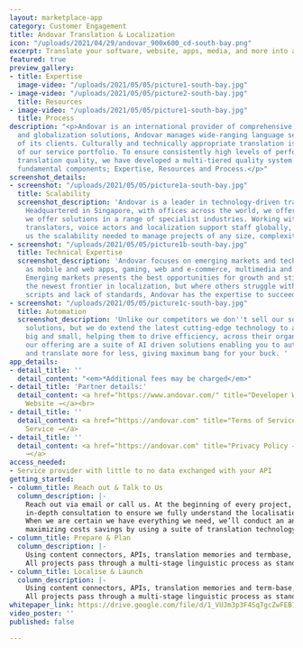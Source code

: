 ```yaml
---
layout: marketplace-app
category: Customer Engagement
title: Andovar Translation & Localization
icon: "/uploads/2021/04/29/andovar_900x600_cd-south-bay.png"
excerpt: Translate your software, website, apps, media, and more into any language.
featured: true
preview_gallery:
- title: Expertise
  image-video: "/uploads/2021/05/05/picture1-south-bay.jpg"
- image-video: "/uploads/2021/05/05/picture2-south-bay.jpg"
  title: Resources
- image-video: "/uploads/2021/05/05/picture1-south-bay.jpg"
  title: Process
description: "<p>Andovar is an international provider of comprehensive localization
  and globalization solutions, Andovar manages wide-ranging language services on behalf
  of its clients. Culturally and technically appropriate translation is the cornerstone
  of our service portfolio. To ensure consistently high levels of performance and
  translation quality, we have developed a multi-tiered quality system featuring three
  fundamental components; Expertise, Resources and Process.</p>"
screenshot_details:
- screenshot: "/uploads/2021/05/05/picture1a-south-bay.jpg"
  title: Scalability
  screenshot_description: 'Andovar is a leader in technology-driven translation solutions.
    Headquartered in Singapore, with offices across the world, we offer solutions
    we offer solutions in a range of specialist industries. Working with over 5000
    translators, voice actors and localization support staff globally, this gives
    us the scalability needed to manage projects of any size, complexity and language. '
- screenshot: "/uploads/2021/05/05/picture1b-south-bay.jpg"
  title: Technical Expertise
  screenshot_description: 'Andovar focuses on emerging markets and technologies, such
    as mobile and web apps, gaming, web and e-commerce, multimedia and cloud software.
    Emerging markets presents the best opportunities for growth and still represent
    the newest frontier in localization, but where others struggle with the complex
    scripts and lack of standards, Andovar has the expertise to succeed. '
- screenshot: "/uploads/2021/05/05/picture1c-south-bay.jpg"
  title: Automation
  screenshot_description: 'Unlike our competitors we don''t sell our software translation
    solutions, but we do extend the latest cutting-edge technology to all of our clients,
    big and small, helping them to drive efficiency, across their organization. Within
    our offering are a suite of AI driven solutions enabling you to automate processes
    and translate more for less, giving maximum bang for your buck. '
app_details:
- detail_title: ''
  detail_content: "<em>*Additional fees may be charged</em>"
- detail_title: 'Partner details:'
  detail_content: <a href="https://www.andovar.com/" title="Developer Website →">Developer
    Website →</a><br>
- detail_title: ''
  detail_content: <a href="https://andovar.com" title="Terms of Service →">Terms of
    Service →</a>
- detail_title: ''
  detail_content: <a href="https://andovar.com" title="Privacy Policy →">Privacy Policy
    →</a>
access_needed:
- Service provider with little to no data exchanged with your API
getting_started:
- column_title: Reach out & Talk to Us
  column_description: |-
    Reach out via email or call us. At the beginning of every project, we carry out an
    in-depth consultation to ensure we fully understand the localisation requirements and to determine the technology we will deploy.
    When we are certain we have everything we need, we’ll conduct an analysis of the content,
    maximizing costs savings by using a suite of translation technology.
- column_title: Prepare & Plan
  column_description: |-
    Using content connectors, APIs, translation memories and termbase, as well as style guides and other reference materials, the translation and localization process begins.
    All projects pass through a multi-stage linguistic process as standard, including translation by subject matter experts and editing by separate senior editors.
- column_title: Localise & Launch
  column_description: |-
    Using content connectors, APIs, translation memories and term-base, as well as style guides and other reference materials, the translation and localization process begins.
    All projects pass through a multi-stage linguistic process as standard, including translation by subject matter experts and editing by separate senior editors.
whitepaper_link: https://drive.google.com/file/d/1_VUJm3p3F4Sq7gcZwFEB7qpACEec90t5/view?usp=sharing
video_poster: ''
published: false

---
```

